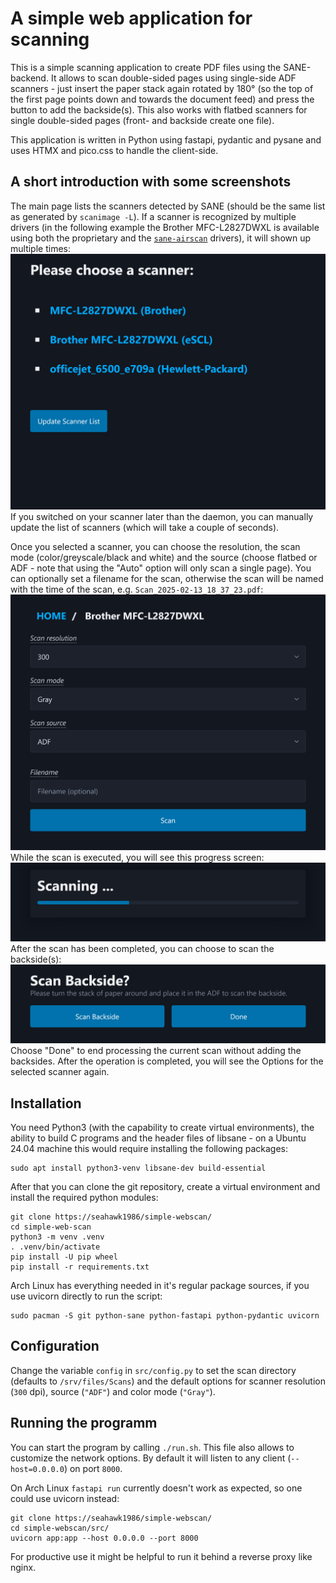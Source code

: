 # A simple web application for scanning
This is a simple scanning application to create PDF files using the SANE-backend.
It allows to scan double-sided pages using single-side ADF scanners - just insert the paper stack again rotated by 180°
(so the top of the first page points down and towards the document feed) and press the button to add the backside(s).
This also works with flatbed scanners for single double-sided pages (front- and backside create one file).

This application is written in Python using fastapi, pydantic and pysane and uses HTMX and pico.css to handle the client-side.

## A short introduction with some screenshots
The main page lists the scanners detected by SANE (should be the same list as generated by `scanimage -L`). If a scanner is recognized by multiple drivers (in the following example the Brother MFC-L2827DWXL is available using both the proprietary and the [`sane-airscan`](https://github.com/alexpevzner/sane-airscan) drivers), it will  shown up multiple times:
![screenshot of the main page for selecting scanners](img/Scanner_Selection.png "Scanner Selection")
If you switched on your scanner later than the daemon, you can manually update the list of scanners (which will take a couple of seconds).

Once you selected a scanner, you can choose the resolution, the scan mode (color/greyscale/black and white) and the source (choose flatbed or ADF - note that using the "Auto" option will only scan a single page). You can optionally set a filename for the scan, otherwise the scan will be named with the time of the scan, e.g. `Scan_2025-02-13_18_37_23.pdf`:
![screenshot of the page to select scanner options](img/Scanner_Options.png "Scanner Options")
While the scan is executed, you will see this progress screen:
![screenshot of the progess page while scanning](img/Scan_Progress.png "Scanning")
After the scan has been completed, you can choose to scan the backside(s):
![This screenshot shows the progess page while scanning](img/Backside_Scan_Dialog.png "Scanning")
Choose "Done" to end processing the current scan without adding the backsides. After the operation is completed, you will see the Options for the selected scanner again.

## Installation
You need Python3 (with the capability to create virtual environments), the ability to build C programs and the header files of libsane - on a Ubuntu 24.04 machine this would require installing the following packages:
```shell
sudo apt install python3-venv libsane-dev build-essential
```
After that you can clone the git repository, create a virtual environment and install the required python modules:
```
git clone https://seahawk1986/simple-webscan/
cd simple-web-scan
python3 -m venv .venv
. .venv/bin/activate
pip install -U pip wheel
pip install -r requirements.txt
```

Arch Linux has everything needed in it's regular package sources, if you use uvicorn directly to run the script:
```shell
sudo pacman -S git python-sane python-fastapi python-pydantic uvicorn
```

## Configuration
Change the variable `config` in `src/config.py` to set the scan directory (defaults to `/srv/files/Scans`) and the default options for scanner resolution (`300` dpi), source (`"ADF"`) and color mode (`"Gray"`).

## Running the programm
You can start the program by calling `./run.sh`. This file also allows to customize the network options. By default it will listen to any client (`--host=0.0.0.0`) on port `8000`.

On Arch Linux `fastapi run` currently doesn't work as expected, so one could use uvicorn instead: 
```shell
git clone https://seahawk1986/simple-webscan/
cd simple-webscan/src/
uvicorn app:app --host 0.0.0.0 --port 8000
```

For productive use it might be helpful to run it behind a reverse proxy like nginx.